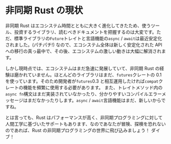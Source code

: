 # 非同期 Rust の現状

非同期 Rust はエコシステム時間とともに大きく進化してきたため、使うツール、投資するライブラリ、読むべきドキュメントを把握するのは大変です。ただ、標準ライブラリの`Future`トレイトと言語機能の`async` / `await`は最近安定化されました。(パチパチ!) なので、エコシステム全体は新しく安定化された API への移行の真っ最中で、その後、エコシステムの激しい動きは大幅に解消されます。

しかし現時点では、エコシステムはまだ急速に発展していて、非同期 Rust の経験は磨かれていません。ほとんどのライブラリはまだ、`futures`クレートの 0.1 を使っています。そのため開発者が`futures`0.3 と相互運用したければ`compat`クレートの機能を頻繁に使用する必要があります。
また、トレイトメソッド内の`async fn`構文はまだ実装されていなかったり、分かりやすいコンパイルエラーメッセージはまだなかったりします。`async` / `await`言語機能はまだ、新しいからですね。

とは言っても、Rust はパフォーマンスが高く、非同期プログラミングに対して人間工学に基づいたサポートもあります、なのであなたが冒険、探検を恐れないのであれば、Rust の非同期プログラミングの世界に飛び込みましょう！ ダイブ！
